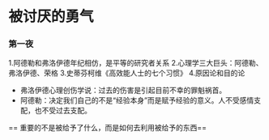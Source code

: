 # 被讨厌的勇气

### 第一夜
1.阿德勒和弗洛伊德年纪相仿，是平等的研究者关系
2.心理学三大巨头：阿德勒、弗洛伊德、荣格
3.史蒂芬柯维《高效能人士的七个习惯》
4.原因论和目的论
+ 弗洛伊德心理创伤学说：过去的伤害是引起目前不幸的罪魁祸首。
+ 阿德勒：决定我们自己的不是“经验本身”而是赋予经验的意义。人不受感情支配，也不受过去支配。


== 重要的不是被给予了什么，而是如何去利用被给予的东西==
